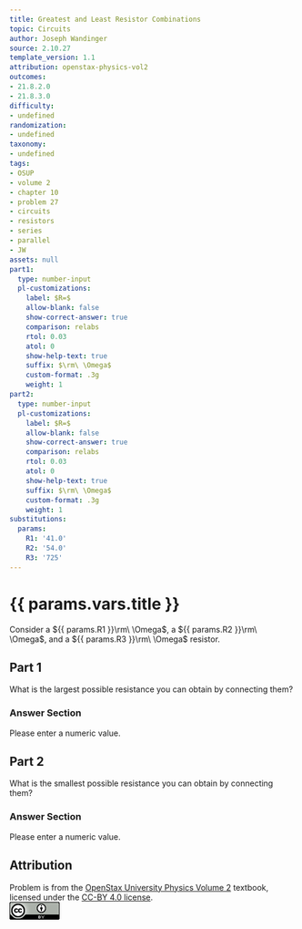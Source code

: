 ```yaml
---
title: Greatest and Least Resistor Combinations
topic: Circuits
author: Joseph Wandinger
source: 2.10.27
template_version: 1.1
attribution: openstax-physics-vol2
outcomes:
- 21.8.2.0
- 21.8.3.0
difficulty:
- undefined
randomization:
- undefined
taxonomy:
- undefined
tags:
- OSUP
- volume 2
- chapter 10
- problem 27
- circuits
- resistors
- series
- parallel
- JW
assets: null
part1:
  type: number-input
  pl-customizations:
    label: $R=$
    allow-blank: false
    show-correct-answer: true
    comparison: relabs
    rtol: 0.03
    atol: 0
    show-help-text: true
    suffix: $\rm\ \Omega$
    custom-format: .3g
    weight: 1
part2:
  type: number-input
  pl-customizations:
    label: $R=$
    allow-blank: false
    show-correct-answer: true
    comparison: relabs
    rtol: 0.03
    atol: 0
    show-help-text: true
    suffix: $\rm\ \Omega$
    custom-format: .3g
    weight: 1
substitutions:
  params:
    R1: '41.0'
    R2: '54.0'
    R3: '725'
---
```

# {{ params.vars.title }}
Consider a ${{ params.R1 }}\rm\ \Omega$, a ${{ params.R2 }}\rm\ \Omega$, and a ${{ params.R3 }}\rm\ \Omega$ resistor.

## Part 1

What is the largest possible resistance you can obtain by connecting them?

### Answer Section

Please enter a numeric value.

## Part 2

What is the smallest possible resistance you can obtain by connecting them?

### Answer Section

Please enter a numeric value.

## Attribution

Problem is from the [OpenStax University Physics Volume 2](https://openstax.org/details/books/university-physics-volume-2) textbook, licensed under the [CC-BY 4.0 license](https://creativecommons.org/licenses/by/4.0/).<br>![Image representing the Creative Commons 4.0 BY license.](https://raw.githubusercontent.com/firasm/bits/master/by.png)